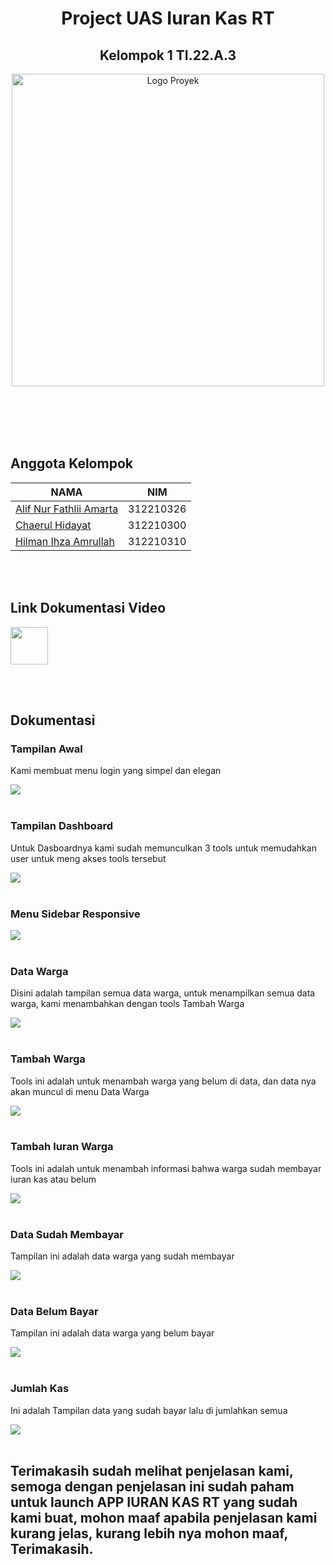 <h1 align="center"> Project UAS Iuran Kas RT </h1>
<h2 align="center"> Kelompok 1 TI.22.A.3 </h2>

<div align="center">
<a href="https://appiuranrt.online/"> <img src="media/logo.png" alt="Logo Proyek" width="500"> </a>
</div>

<br><br><br><br>

## Anggota Kelompok
| NAMA | NIM |
|---------|---------|
| [Alif Nur Fathlii Amarta](https://github.com/Alifamarta) | 312210326 |
| [Chaerul Hidayat](https://github.com/ChaerulHidayat17) | 312210300 |
| [Hilman Ihza Amrullah](https://github.com/HilmanAmrullah) | 312210310

<br><br>

<h2> Link Dokumentasi Video</h2> 
<a href="https://youtu.be/pu1W_2z6MBY?si=FWW6PvWKbfkO1wWS"><img src="https://github.com/alifamarta/Iuran-KasRT/assets/115516820/0284567b-a81f-46c6-986e-bf8c7dabdcb0" width="60"></a>

<br><br>

## Dokumentasi

### Tampilan Awal

Kami membuat menu login yang simpel dan elegan
   
<img src="gambar/tampilan awal.png"> <br><br>

### Tampilan Dashboard 

Untuk Dasboardnya kami sudah memunculkan 3 tools untuk memudahkan user untuk meng akses tools tersebut
   
<img src="gambar/homepage admin.png"> <br><br>
   
### Menu Sidebar Responsive
   
<img src="gambar/sidebar homepage.png"> <br><br>

### Data Warga

Disini adalah tampilan semua data warga, untuk menampilkan semua data warga, kami menambahkan dengan tools Tambah Warga
   
<img src="gambar/data warga.png"> <br><br>

### Tambah Warga

Tools ini adalah untuk menambah warga yang belum di data, dan data nya akan muncul di menu Data Warga
   
<img src="gambar/tambah warga.png"> <br><br>

### Tambah Iuran Warga

Tools ini adalah untuk menambah informasi bahwa warga sudah membayar iuran kas atau belum
   
<img src="gambar/tambah iuran.png"> <br><br>

### Data Sudah Membayar

Tampilan ini adalah data warga yang sudah membayar

<img src="gambar/data sudah bayar.png"> <br><br>

### Data Belum Bayar

Tampilan ini adalah data warga yang belum bayar
   
<img src="gambar/data belum bayar.png"> <br><br>

### Jumlah Kas

Ini adalah Tampilan data yang sudah bayar lalu di jumlahkan semua
   
<img src="gambar/jumlah kas.png"> <br><br>
   

## Terimakasih sudah melihat penjelasan kami, semoga dengan penjelasan ini sudah paham untuk launch APP IURAN KAS RT yang sudah kami buat, mohon maaf apabila penjelasan kami kurang jelas, kurang lebih nya mohon maaf, Terimakasih.
